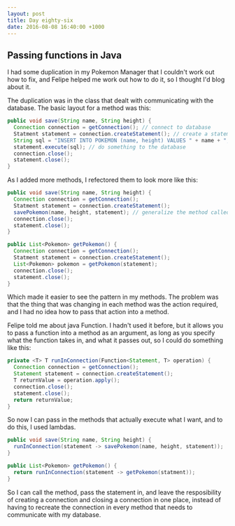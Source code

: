 ```yaml
---
layout: post
title: Day eighty-six
date: 2016-08-08 16:40:00 +1000
---
```


Passing functions in Java
-------


I had some duplication in my Pokemon Manager that I couldn't work out how to fix, and Felipe helped me work out how to do it, so I thought I'd blog about it.

The duplication was in the class that dealt with communicating with the database.  The basic layout for a method was this:

```java
public void save(String name, String height) {
  Connection connection = getConnection(); // connect to database
  Statment statement = connection.createStatement(); // create a statement
  String sql = "INSERT INTO POKEMON (name, height) VALUES " + name + "," + height + ";";
  statement.execute(sql); // do something to the database
  connection.close();
  statement.close();
}
```

As I added more methods, I refectored them to look more like this:

```java
public void save(String name, String height) {
  Connection connection = getConnection(); 
  Statment statement = connection.createStatement(); 
  savePokemon(name, height, statement); // generalize the method called
  connection.close();
  statement.close();
}

public List<Pokemon> getPokemon() {
  Connection connection = getConnection(); 
  Statment statement = connection.createStatement(); 
  List<Pokemon> pokemon = getPokemon(statement);
  connection.close();
  statement.close();
}
```

Which made it easier to see the pattern in my methods.  The problem was that the thing that was changing in each method was the action required, and I had no idea how to pass that action into a method.

Felipe told me about java Function.  I hadn't used it before, but it allows you to pass a function into a method as an argument, as long as you specify what the function takes in, and what it passes out, so I could do something like this:

```java
private <T> T runInConnection(Function<Statement, T> operation) {
  Connection connection = getConnection();
  Statement statement = connection.createStatement();
  T returnValue = operation.apply();
  connection.close();
  statement.close();
  return returnValue;
}
```

So now I can pass in the methods that actually execute what I want, and to do this, I used lambdas.

```java
public void save(String name, String height) {
  runInConnection(statement -> savePokemon(name, height, statement));
}

public List<Pokemon> getPokemon() {
  return runInConnection(statement -> getPokemon(statment));
}
```

So I can call the method, pass the statement in, and leave the resposibility of creating a connection and closing a connection in one place, instead of having to recreate the connection in every method that needs to communicate with my database.
